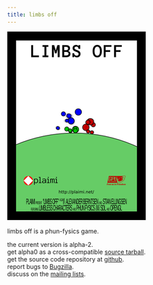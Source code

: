 ```yaml
---
title: limbs off
---
```

![](/images/limbs-off.png "limbs off screenshot")

limbs off is a phun-fysics game.

the current version is alpha-2.  
get alpha0 as a cross-compatible [source 
tarball](https://secure.plaimi.net/games/limbs-off/limbs-off-alpha2.tar.gz).  
get the source code repository at [github](https://github.com/stiell/limbs-off).  
report bugs to [Bugzilla](https://secure.plaimi.net/bugs).  
discuss on the [mailing lists](https://secure.plaimi.net/mailing.php).  
